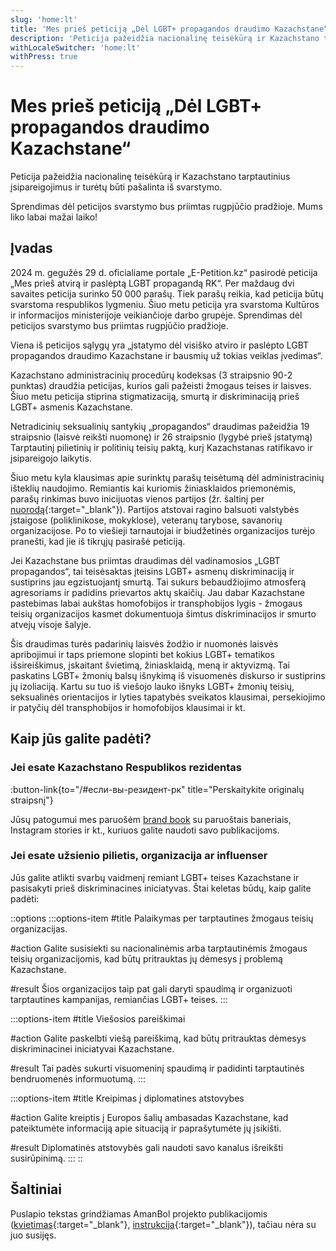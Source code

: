 ```yaml
---
slug: 'home:lt'
title: 'Mes prieš peticiją „Dėl LGBT+ propagandos draudimo Kazachstane“'
description: 'Peticija pažeidžia nacionalinę teisėkūrą ir Kazachstano tarptautinius įsipareigojimus ir turėtų būti pašalinta iš svarstymo.'
withLocaleSwitcher: 'home:lt'
withPress: true
---
```


# Mes prieš peticiją „Dėl LGBT+ propagandos draudimo Kazachstane“

Peticija pažeidžia nacionalinę teisėkūrą ir Kazachstano tarptautinius įsipareigojimus ir turėtų būti pašalinta iš svarstymo.

Sprendimas dėl peticijos svarstymo bus priimtas rugpjūčio pradžioje. Mums liko labai mažai laiko!

## Įvadas

2024 m. gegužės 29 d. oficialiame portale „E-Petition.kz“ pasirodė peticija „Mes prieš atvirą ir paslėptą LGBT propagandą RK“. Per maždaug dvi savaites peticija surinko 50 000 parašų. Tiek parašų reikia, kad peticija būtų svarstoma respublikos lygmeniu. Šiuo metu peticija yra svarstoma Kultūros ir informacijos ministerijoje veikiančioje darbo grupėje. Sprendimas dėl peticijos svarstymo bus priimtas rugpjūčio pradžioje.

Viena iš peticijos sąlygų yra „įstatymo dėl visiško atviro ir paslėpto LGBT propagandos draudimo Kazachstane ir bausmių už tokias veiklas įvedimas“.

Kazachstano administracinių procedūrų kodeksas (3 straipsnio 90-2 punktas) draudžia peticijas, kurios gali pažeisti žmogaus teises ir laisves. Šiuo metu peticija stiprina stigmatizaciją, smurtą ir diskriminaciją prieš LGBT+ asmenis Kazachstane.

Netradicinių seksualinių santykių „propagandos“ draudimas pažeidžia 19 straipsnio (laisvė reikšti nuomonę) ir 26 straipsnio (lygybė prieš įstatymą) Tarptautinį pilietinių ir politinių teisių paktą, kurį Kazachstanas ratifikavo ir įsipareigojo laikytis.

Šiuo metu kyla klausimas apie surinktų parašų teisėtumą dėl administracinių išteklių naudojimo. Remiantis kai kuriomis žiniasklaidos priemonėmis, parašų rinkimas buvo inicijuotas vienos partijos (žr. šaltinį per [nuorodą](https://orda.kz/rassylali-i-prizyvali-podpisyvat-kto-stoit-za-50-tysjachami-golosov-protiv-lgbt-387860/){:target="_blank"}). Partijos atstovai ragino balsuoti valstybės įstaigose (poliklinikose, mokyklose), veteranų tarybose, savanorių organizacijose. Po to viešieji tarnautojai ir biudžetinės organizacijos turėjo pranešti, kad jie iš tikrųjų pasirašė peticiją.

Jei Kazachstane bus priimtas draudimas dėl vadinamosios „LGBT propagandos“, tai teisėsaktas įteisins LGBT+ asmenų diskriminaciją ir sustiprins jau egzistuojantį smurtą. Tai sukurs bebaudžiojimo atmosferą agresoriams ir padidins prievartos aktų skaičių. Jau dabar Kazachstane pastebimas labai aukštas homofobijos ir transphobijos lygis - žmogaus teisių organizacijos kasmet dokumentuoja šimtus diskriminacijos ir smurto atvejų visoje šalyje.

Šis draudimas turės padarinių laisvės žodžio ir nuomonės laisvės apribojimui ir taps priemone slopinti bet kokius LGBT+ tematikos išsireiškimus, įskaitant švietimą, žiniasklaidą, meną ir aktyvizmą. Tai paskatins LGBT+ žmonių balsų išnykimą iš visuomenės diskurso ir sustiprins jų izoliaciją. Kartu su tuo iš viešojo lauko išnyks LGBT+ žmonių teisių, seksualinės orientacijos ir lyties tapatybės sveikatos klausimai, persekiojimo ir patyčių dėl transphobijos ir homofobijos klausimai ir kt.

## Kaip jūs galite padėti?

### Jei esate Kazachstano Respublikos rezidentas

:button-link{to="/#если-вы-резидент-рк" title="Perskaitykite originalų straipsnį"}

Jūsų patogumui mes paruošėm [brand book](/share) su paruoštais baneriais, Instagram stories ir kt., kuriuos galite naudoti savo publikacijoms.

### Jei esate užsienio pilietis, organizacija ar influenser

Jūs galite atlikti svarbų vaidmenį remiant LGBT+ teises Kazachstane ir pasisakyti prieš diskriminacines iniciatyvas. Štai keletas būdų, kaip galite padėti:

::options
  :::options-item
  #title
  Palaikymas per tarptautines žmogaus teisių organizacijas.

  #action
  Galite susisiekti su nacionalinėmis arba tarptautinėmis žmogaus teisių organizacijomis, kad būtų pritrauktas jų dėmesys į problemą Kazachstane.
  
  #result
  Šios organizacijos taip pat gali daryti spaudimą ir organizuoti tarptautines kampanijas, remiančias LGBT+ teises.
  :::

  :::options-item
  #title
  Viešosios pareiškimai
  
  #action
  Galite paskelbti viešą pareiškimą, kad būtų pritrauktas dėmesys diskriminacinei iniciatyvai Kazachstane.
  
  #result
  Tai padės sukurti visuomeninį spaudimą ir padidinti tarptautinės bendruomenės informuotumą.
  :::

  :::options-item
  #title
  Kreipimas į diplomatines atstovybes
  
  #action
  Galite kreiptis į Europos šalių ambasadas Kazachstane, kad pateiktumėte informaciją apie situaciją ir paprašytumėte jų įsikišti.
  
  #result
  Diplomatinės atstovybės gali naudoti savo kanalus išreikšti susirūpinimą.
  :::
::

## Šaltiniai

Puslapio tekstas grindžiamas AmanBol projekto publikacijomis ([kvietimas](https://amanbol.kz/appeal2024?utm_source=queer.kz){:target="_blank"}, [instrukcija](https://amanbol.kz/instructions2024?utm_source=queer.kz){:target="_blank"}), tačiau nėra su juo susijęs.
